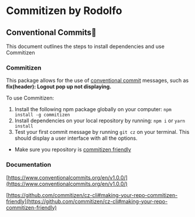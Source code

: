 # Commitizen by Rodolfo

## **Conventional Commits💾**

This document outlines the steps to install dependencies and use Commitizen

### **Commitizen**

This package allows for the use of [conventional commit](https://www.conventionalcommits.org/en/v1.0.0/) messages, such as **fix(header): Logout pop up not displaying.**

To use Commitizen:

1. Install the following npm package globally on your computer: `npm install -g commitizen`
2. Install dependencies on your local repository by running: `npm i` or `yarn install`
3. Test your first commit message by running `git cz` on your terminal. This should display a user interface with all the options.

- Make sure you repository is [commitizen friendly](https://github.com/commitizen/cz-cli#making-your-repo-commitizen-friendly)

### Documentation

[https://www.conventionalcommits.org/en/v1.0.0/](https://www.conventionalcommits.org/en/v1.0.0/)

[https://github.com/commitizen/cz-cli#making-your-repo-commitizen-friendly](https://github.com/commitizen/cz-cli#making-your-repo-commitizen-friendly)